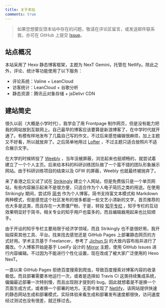 ```yaml
---
title: 关于本站
comments: true
---
```


> 如果您想要反馈本站中存在的问题，敬请在评论区留言，或发送邮件联系我，亦可在 GitHub 上提交 [Issue](https://github.com/lei2rock/blog/issues)。

## 站点概况

本站采用了 Hexo 静态博客框架，主题为 NexT Gemini，托管在 Netlify。除此之外，评论、统计等功能使用了以下服务：

* 评论系统：Valine + LeanCloud
* 访客统计：LeanCloud + 谷歌分析
* 静态资源：腾讯云对象存储 + jsDelivr CDN

## 建站简史

很久以前（大概是小学时代），我学会了用 Frontpage 制作网页，但是没有能力把我的网站放到互联网上。自己最早的博客应该要算是新浪博客了，在中学时代就开通了。有模有样地发布了几篇自己写的作文，不过后来感觉编辑很麻烦，加上主题又不好看，所以就放弃了。之后简单地用过 [Lofter](http://www.lofter.com/) ，不过主题只适合放照片不适合展示文字。<!-- more -->

在大学的时候转投了 [Weebly](https://www.weebly.com/) ，当年没被屏蔽，浏览起来也挺顺畅的，就尝试着建立了一个个人主页。后来给本科的科研训练团队做了一个蛮不错的团队形象展示网站。由于科研训练项目的结束以及 GFW 的屏蔽，Weebly 也就最终被抛弃了。

来了香港之后又试了试在 [Strikingly](https://www.strikingly.com/) 建立个人网站，但是免费版只是一个单页网站，有些内容展示起来不是很方便，只适合作为个人电子简历之类的用途。在使用 Strikingly 期间，尝试将 [简书](http://www.jianshu.com/) 作为个人博客。简书支持富文本模式和 Markdown 两种模式，但是感觉这个社区发布的很多都是一些文艺小清新的文字，首页推荐的也大多是这类，而且存在一大票僵尸粉。于是，转投 [知乎专栏](https://zhuanlan.zhihu.com/econramble) 。知乎专栏的互动效果明显好于简书，相关专业的知乎用户也蛮多的，而且编辑器用起来也比较顺手。

由于开设的知乎专栏主要局限于经济学领域，而且 Strikingly 也不是很好用，我开始探索其他工具、平台。找来找去感觉还是 GitHub Pages 上部署静态网页的方式好用。学术主页基于 Freelancer，参考了 [Jichun Si](http://www.sijichun.pro/) 的大致内容布局并进行了魔改。个人博客开始是基于 LoeiFy 设计的 [Mirror](https://github.com/LoeiFy/Mirror) 主题，使用 GitHub Issues 进行内容编辑。不过因为不能进行个性化设置，现在改成了被大家广泛使用的 Hexo NexT。

一直以来 GitHub Pages 拒绝百度搜索到爬虫，导致百度搜索对博客内容的收录极低。而且部署需要本地运行一次，或者是选择如 Travis CI 这类持续集成系统，偏偏最近部署一次特别慢，而且出现刚才提到的 bug。因此就想着是不是换一个页面生成方式，或者换一个部署的地方。无意中发现了 [Netlify](https://www.netlify.com)，该网站提供快速的静态网站生成和部署模式，实际体验来看生成和部署发布速度都很快，访问速度经过测试也没有很差，就迁移过去。
